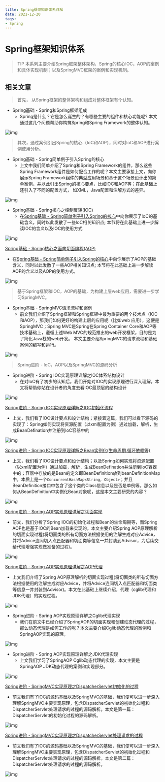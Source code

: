```yaml
---
title: Spring框架知识体系详解
date: 2021-12-20
tags:
- Spring
---
```



# Spring框架知识体系

> TIP 本系列主要介绍Spring框架整体架构，Spring的核心IOC，AOP的案例和具体实现机制；以及SpringMVC框架的案例和实现机制。

## 相关文章

> 首先， 从Spring框架的整体架构和组成对整体框架有个认知。

- Spring基础 - Spring和Spring框架组成
  - Spring是什么？它是怎么诞生的？有哪些主要的组件和核心功能呢? 本文通过这几个问题帮助你构筑Spring和Spring Framework的整体认知。

![img](http://blogs.luckyluo.top:9000/blogimg/64b89913-889d-48ce-8f96-62f6396cb53f.png)



> 其次，通过案例引出Spring的核心（IoC和AOP），同时对IoC和AOP进行案例使用分析。

- Spring基础 - Spring简单例子引入Spring的核心
  - 上文中我们简单介绍了Spring和Spring Framework的组件，那么这些Spring Framework组件是如何配合工作的呢？本文主要承接上文，向你展示Spring Framework组件的典型应用场景和基于这个场景设计出的简单案例，并以此引出Spring的核心要点，比如IOC和AOP等；在此基础上还引入了不同的配置方式， 如XML，Java配置和注解方式的差异。

![img](http://blogs.luckyluo.top:9000/blogimg/78ce2762-7abf-4c28-89fd-be65139e0575.png)



- Spring基础 - Spring核心之控制反转(IOC)
  - 在[Spring基础 - Spring简单例子引入Spring的核心]()中向你展示了IoC的基础含义，同时以此发散了一些IoC相关知识点; 本节将在此基础上进一步解读IOC的含义以及IOC的使用方式

![img](http://blogs.luckyluo.top:9000/blogimg/770d6a9a-7643-4439-ba5b-5499fd5b5b52.png)



[Spring基础 - Spring核心之面向切面编程(AOP)]()

- 在[Spring基础 - Spring简单例子引入Spring的核心]()中向你展示了AOP的基础含义，同时以此发散了一些AOP相关知识点; 本节将在此基础上进一步解读AOP的含义以及AOP的使用方式。

![img](http://blogs.luckyluo.top:9000/blogimg/acd2ffc9-4b8f-4c59-a7d8-832ff9dab669.png)



> 基于Spring框架和IOC，AOP的基础，为构建上层web应用，需要进一步学习SpringMVC。

- Spring基础 - SpringMVC请求流程和案例
  - 前文我们介绍了Spring框架和Spring框架中最为重要的两个技术点（IOC和AOP），那我们如何更好的构建上层的应用呢（比如web 应用），这便是SpringMVC；Spring MVC是Spring在Spring Container Core和AOP等技术基础上，遵循上述Web MVC的规范推出的web开发框架，目的是为了简化Java栈的web开发。 本文主要介绍SpringMVC的请求流程和基础案例的编写和运行。

![img](http://blogs.luckyluo.top:9000/blogimg/9a6a2aa2-c5c6-4723-98f0-ede6bd5cc42d.png)



> Spring进阶 - IoC，AOP以及SpringMVC的源码分析

- Spring进阶 - Spring IOC实现原理详解之IOC体系结构设计
  - 在对IoC有了初步的认知后，我们开始对IOC的实现原理进行深入理解。本文将帮助你站在设计者的角度去看IOC最顶层的结构设计

![img](http://blogs.luckyluo.top:9000/blogimg/2d350dde-a2b4-400c-aefa-c0ebd0973252.png)



[Spring进阶 - Spring IOC实现原理详解之IOC初始化流程]()

- 上文，我们看了IOC设计要点和设计结构；紧接着这篇，我们可以看下源码的实现了：Spring如何实现将资源配置（以xml配置为例）通过加载，解析，生成BeanDefination并注册到IoC容器中的

![img](http://blogs.luckyluo.top:9000/blogimg/6c82e6c4-c7b0-44c3-8100-95c3d9d12c85.png)



[Spring进阶 - Spring IOC实现原理详解之Bean实例化(生命周期,循环依赖等)]()

- 上文，我们看了IOC设计要点和设计结构；以及Spring如何实现将资源配置（以xml配置为例）通过加载，解析，生成BeanDefination并注册到IoC容器中的；容器中存放的是Bean的定义即BeanDefinition放到beanDefinitionMap中，本质上是一个`ConcurrentHashMap<String, Object>`；并且BeanDefinition接口中包含了这个类的Class信息以及是否是单例等。那么如何从BeanDefinition中实例化Bean对象呢，这是本文主要研究的内容？

![img](http://blogs.luckyluo.top:9000/blogimg/407e7fa8-152e-49d1-b927-6721ed625457.png)



[Spring进阶 - Spring AOP实现原理详解之切面实现]()

- 前文，我们分析了Spring IOC的初始化过程和Bean的生命周期等，而Spring AOP也是基于IOC的Bean加载来实现的。本文主要介绍Spring AOP原理解析的切面实现过程(将切面类的所有切面方法根据使用的注解生成对应Advice，并将Advice连同切入点匹配器和切面类等信息一并封装到Advisor，为后续交给代理增强实现做准备的过程)。

![img](http://blogs.luckyluo.top:9000/blogimg/ed3dd520-e429-4949-b706-7749898ab933.png)



[Spring进阶 - Spring AOP实现原理详解之AOP代理]()

- 上文我们介绍了Spring AOP原理解析的切面实现过程(将切面类的所有切面方法根据使用的注解生成对应Advice，并将Advice连同切入点匹配器和切面类等信息一并封装到Advisor)。本文在此基础上继续介绍，代理（cglib代理和JDK代理）的实现过程。

![img](http://blogs.luckyluo.top:9000/blogimg/7c14d984-e0d7-4cad-a3b2-5ceea0379fc8.png)



- Spring进阶 - Spring AOP实现原理详解之Cglib代理实现
  - 我们在前文中已经介绍了SpringAOP的切面实现和创建动态代理的过程，那么动态代理是如何工作的呢？本文主要介绍Cglib动态代理的案例和SpringAOP实现的原理。

![img](http://blogs.luckyluo.top:9000/blogimg/100cc7d9-baf9-4678-8323-1aa0515e5321.png)

- Spring进阶 - Spring AOP实现原理详解之JDK代理实现
  - 上文我们学习了SpringAOP Cglib动态代理的实现，本文主要是SpringAOP JDK动态代理的案例和实现部分。

![img](http://blogs.luckyluo.top:9000/blogimg/7f4cc3af-f4f9-46fe-b5c3-e969a12217fb.png)



[Spring进阶 - SpringMVC实现原理之DispatcherServlet初始化的过程]()

- 前文我们有了IOC的源码基础以及SpringMVC的基础，我们便可以进一步深入理解SpringMVC主要实现原理，包含DispatcherServlet的初始化过程和DispatcherServlet处理请求的过程的源码解析。本文是第一篇：DispatcherServlet的初始化过程的源码解析。

![img](http://blogs.luckyluo.top:9000/blogimg/16fda873-a852-4eaa-8ea2-f096afe03b42.png)



[Spring进阶 - SpringMVC实现原理之DispatcherServlet处理请求的过程]()

- 前文我们有了IOC的源码基础以及SpringMVC的基础，我们便可以进一步深入理解SpringMVC主要实现原理，包含DispatcherServlet的初始化过程和DispatcherServlet处理请求的过程的源码解析。本文是第二篇：DispatcherServlet处理请求的过程的源码解析。

![img](http://blogs.luckyluo.top:9000/blogimg/d13b5eec-5b1f-45b6-bb66-7a002ae17d4d.png)


<Vssue  />
